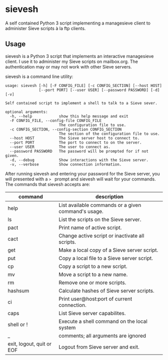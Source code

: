 # sievesh
A self contained Python 3 script implementing a managesieve client to administer Sieve scripts à la ftp clients.

## Usage
sievesh is a Python 3 script that implements an interactive
managesieve client.  I use it to administer my Sieve scripts on
mailbox.org.  The authentication may or may not work with other Sieve
servers.

sievesh is a command line utility:
```
usage: sievesh [-h] [-F CONFIG_FILE] [-c CONFIG_SECTION] [--host HOST]
               [--port PORT] [--user USER] [--password PASSWORD] [-d] [-v]

Self contained script to implement a shell to talk to a Sieve sever.

optional arguments:
  -h, --help            show this help message and exit
  -F CONFIG_FILE, --config-file CONFIG_FILE
                        The configuration file to use.
  -c CONFIG_SECTION, --config-section CONFIG_SECTION
                        The section of the configuration file to use.
  --host HOST           The Sieve server host to connect to.
  --port PORT           The port to connect to on the server.
  --user USER           The user to connect as.
  --password PASSWORD   The password will be prompted for if not given.
  -d, --debug           Show interactions with the Sieve server.
  -v, --verbose         Show connection information.
```

After running sievesh and entering your password for the Sieve server,
you will presented with a `> ` prompt and sievesh will wait for your
commands.  The commands that sievesh accepts are:

command | description
------- | -----------
help | List available commands or a given command's usage.
ls | List the scripts on the Sieve server.
pact | Print name of active script.
cact | Change active script or inactivate all scripts.
get | Make a local copy of a Sieve server script.
put | Copy a local file to a Sieve server script.
cp | Copy a script to a new script.
mv | Move a script to a new name.
rm | Remove one or more scripts.
hashsum | Calculate hashes of Sieve server scripts.
ci | Print user@host:port of current connection.
caps | List Sieve server capabilites.
shell or ! | Execute a shell command on the local system
_ | comments; all arguments are ignored
exit, logout, quit or EOF | Logout from Sieve server and exit.
